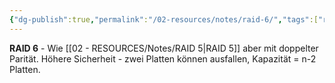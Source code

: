 ```yaml
---
{"dg-publish":true,"permalink":"/02-resources/notes/raid-6/","tags":["raid/doppel-parität","sicherheit/zwei-ausfälle","informatik/hardware"],"noteIcon":"","updated":"2025-09-10T17:00:12.000+02:00"}
---
```



**RAID 6** - Wie [[02 - RESOURCES/Notes/RAID 5\|RAID 5]] aber mit doppelter Parität.
Höhere Sicherheit - zwei Platten können ausfallen, Kapazität = n-2 Platten.